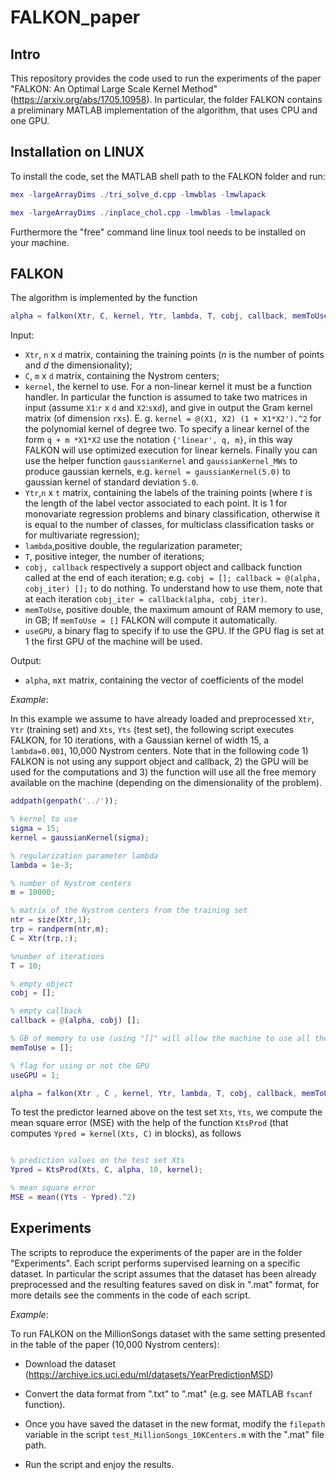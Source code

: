 # FALKON_paper

Intro
---------------------

This repository provides the code used to run the experiments of the paper "FALKON: An Optimal Large Scale Kernel Method" (https://arxiv.org/abs/1705.10958).
In particular, the folder FALKON contains a preliminary MATLAB implementation of the algorithm, that uses CPU and one GPU.

Installation on LINUX
---------------------

To install the code, set the MATLAB shell path to the FALKON folder and
run:
```matlab
mex -largeArrayDims ./tri_solve_d.cpp -lmwblas -lmwlapack
```
```matlab
mex -largeArrayDims ./inplace_chol.cpp -lmwblas -lmwlapack
```
Furthermore the "free" command line linux tool needs to be installed on your machine.

FALKON
---------------------
The algorithm is implemented by the function
```matlab
alpha = falkon(Xtr, C, kernel, Ytr, lambda, T, cobj, callback, memToUse, useGPU)
```
Input:
* `Xtr`, `n` x `d` matrix, containing the training points  (*n* is the number of points and *d* the dimensionality);
* `C`, `m` x `d` matrix, containing the Nystrom centers;
* `kernel`, the kernel to use. For a non-linear kernel it must be a function handler. In particular the function is assumed to take two matrices in input (assume `X1`:`r` x `d` and `X2`:`s`x`d`), and give in output the Gram kernel matrix (of dimension `r`x`s`). E. g. `kernel = @(X1, X2) (1 + X1*X2').^2` for the polynomial kernel of degree two. To specify a linear kernel of the form `q + m *X1*X2` use the notation `{'linear', q, m}`, in this way FALKON will use optimized execution for linear kernels. Finally you can use the helper function `gaussianKernel` and `gaussianKernel_MWs` to produce gaussian kernels, e.g. `kernel = gaussianKernel(5.0)` to gaussian kernel of standard deviation `5.0`.
* `Ytr`,`n` x `t` matrix, containing the labels of the training points  (where *t* is the length of the label vector associated to each point. It is 1 for monovariate regression problems and binary classification, otherwise it is equal to the number of classes, for multiclass classification tasks or for multivariate regression); 
* `lambda`,positive double, the regularization parameter;
* `T`, positive integer, the number of iterations;
* `cobj, callback` respectively a support object and callback function called at the end of each iteration; e.g. `cobj = []; callback = @(alpha, cobj_iter) [];` to do nothing. To understand how to use them, note that at each iteration `cobj_iter = callback(alpha, cobj_iter)`.
* `memToUse`, positive double, the maximum amount of RAM memory to use, in GB; If `memToUse = []` FALKON will compute it automatically.
* `useGPU`, a binary flag to specify if to use the GPU. If the GPU flag is set at 1 the first GPU of the machine will be used.


Output:
* `alpha`, `m`x`t` matrix, containing the vector of coefficients of the model

*Example*:

In this example we assume to have already loaded and preprocessed `Xtr`, `Ytr` (training set) and `Xts`, `Yts` (test set), the following script executes FALKON, for 10 iterations, with a Gaussian kernel of width 15,
a `lambda=0.001`, 10,000 Nystrom centers. Note that in the following code 1) FALKON is not using
any support object and callback, 2) the GPU will be used for the computations and 3) the function will use all the free memory available on the machine (depending on the dimensionality of the problem).

```matlab
addpath(genpath('../'));

% kernel to use
sigma = 15;
kernel = gaussianKernel(sigma);

% regularization parameter lambda
lambda = 1e-3;

% number of Nystrom centers
m = 10000;

% matrix of the Nystrom centers from the training set
ntr = size(Xtr,1);
trp = randperm(ntr,m);
C = Xtr(trp,:);

%number of iterations
T = 10;

% empty object
cobj = [];

% empty callback
callback = @(alpha, cobj) [];

% GB of memory to use (using "[]" will allow the machine to use all the free memory)
memToUse = [];

% flag for using or not the GPU
useGPU = 1;

alpha = falkon(Xtr , C , kernel, Ytr, lambda, T, cobj, callback, memToUse, useGPU);
```

To test the predictor learned above on the test set `Xts`, `Yts`, we compute the mean square error (MSE) with the help of the function `KtsProd` (that computes `Ypred = kernel(Xts, C)` in blocks), as follows

```matlab

% prediction values on the test set Xts
Ypred = KtsProd(Xts, C, alpha, 10, kernel);

% mean square error
MSE = mean((Yts - Ypred).^2)
```

Experiments
---------------------

The scripts to reproduce the experiments of the paper are in the folder "Experiments".
Each script performs supervised learning on a specific dataset.
In particular the script assumes that the dataset has been already preprocessed and the resulting features saved on disk in ".mat" format, for more details see the comments in the code of each script.

*Example*:

To run FALKON on the MillionSongs dataset with the same setting presented
in the table of the paper (10,000 Nystrom centers):

* Download the dataset (https://archive.ics.uci.edu/ml/datasets/YearPredictionMSD)

* Convert the data format from ".txt" to ".mat" (e.g. see MATLAB `fscanf` function).

* Once you have saved the dataset in the new format, modify the `filepath` variable in the script
`test_MillionSongs_10KCenters.m` with the ".mat" file path.

* Run the script and enjoy the results.
